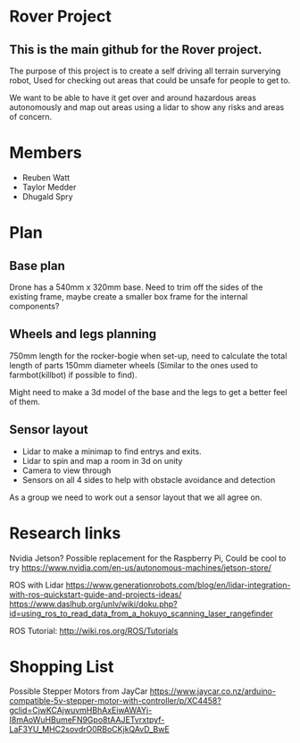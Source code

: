 # Rover Project

## This is the main github for the Rover project.
The purpose of this project is to create a self driving all terrain surverying robot, Used for checking out areas that could be unsafe for people to get to.

We want to be able to have it get over and around hazardous areas autonomously and map out areas using a lidar to show any risks and areas of concern.


# Members
- Reuben Watt
- Taylor Medder
- Dhugald Spry


# Plan
## Base plan

Drone has a 540mm x 320mm base.
Need to trim off the sides of the existing frame, maybe create a smaller box frame for the internal components?

## Wheels and legs planning
750mm length for the rocker-bogie when set-up, need to calculate the total length of parts
150mm diameter wheels (Similar to the ones used to farmbot(killbot) if possible to find).

Might need to make a 3d model of the base and the legs to get a better feel of them.

## Sensor layout
- Lidar to make a minimap to find entrys and exits.
- Lidar to spin and map a room in 3d on unity
- Camera to view through
- Sensors on all 4 sides to help with obstacle avoidance and detection

As a group we need to work out a sensor layout that we all agree on.

# Research links

Nvidia Jetson? Possible replacement for the Raspberry Pi, Could be cool to try
https://www.nvidia.com/en-us/autonomous-machines/jetson-store/

ROS with Lidar
https://www.generationrobots.com/blog/en/lidar-integration-with-ros-quickstart-guide-and-projects-ideas/
https://www.daslhub.org/unlv/wiki/doku.php?id=using_ros_to_read_data_from_a_hokuyo_scanning_laser_rangefinder

ROS Tutorial:
http://wiki.ros.org/ROS/Tutorials

# Shopping List
Possible Stepper Motors from JayCar https://www.jaycar.co.nz/arduino-compatible-5v-stepper-motor-with-controller/p/XC4458?gclid=CjwKCAjwuvmHBhAxEiwAWAYj-I8mAoWuHBumeFN9Gpo8tAAJETvrxtpyf-LaF3YU_MHC2sovdrO0RBoCKjkQAvD_BwE
